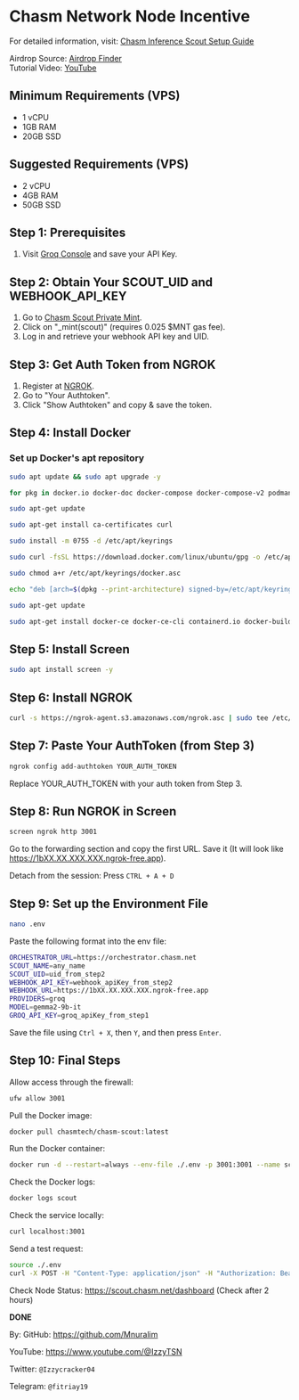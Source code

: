 
# Chasm Network Node Incentive

For detailed information, visit: [Chasm Inference Scout Setup Guide](https://network-docs.chasm.net/chasm-scout-season-0/chasm-inference-scout-setup-guide) 

Airdrop Source: [Airdrop Finder](https://t.me/airdropfind/91035)  
Tutorial Video: [YouTube](www.youtube.com)

## Minimum Requirements (VPS)
- 1 vCPU
- 1GB RAM
- 20GB SSD

## Suggested Requirements (VPS)
- 2 vCPU
- 4GB RAM
- 50GB SSD

## Step 1: Prerequisites
1. Visit [Groq Console](https://console.groq.com/keys) and save your API Key.

## Step 2: Obtain Your SCOUT_UID and WEBHOOK_API_KEY
1. Go to [Chasm Scout Private Mint](https://scout.chasm.net/private-mint).
2. Click on "_mint(scout)" (requires 0.025 $MNT gas fee).
3. Log in and retrieve your webhook API key and UID.

## Step 3: Get Auth Token from NGROK
1. Register at [NGROK](https://dashboard.ngrok.com/signup).
2. Go to "Your Authtoken".
3. Click "Show Authtoken" and copy & save the token.

## Step 4: Install Docker

### Set up Docker's apt repository
```bash
sudo apt update && sudo apt upgrade -y
```
```bash
for pkg in docker.io docker-doc docker-compose docker-compose-v2 podman-docker containerd runc; do sudo apt-get remove $pkg; done
```
```bash
sudo apt-get update
```
```bash
sudo apt-get install ca-certificates curl
```
```bash
sudo install -m 0755 -d /etc/apt/keyrings
```
```bash
sudo curl -fsSL https://download.docker.com/linux/ubuntu/gpg -o /etc/apt/keyrings/docker.asc
```
```bash
sudo chmod a+r /etc/apt/keyrings/docker.asc
```
```bash
echo "deb [arch=$(dpkg --print-architecture) signed-by=/etc/apt/keyrings/docker.asc] https://download.docker.com/linux/ubuntu $(. /etc/os-release && echo "$VERSION_CODENAME") stable" | sudo tee /etc/apt/sources.list.d/docker.list > /dev/null
```
```bash
sudo apt-get update
```
```bash
sudo apt-get install docker-ce docker-ce-cli containerd.io docker-buildx-plugin docker-compose-plugin
```

## Step 5: Install Screen
```bash
sudo apt install screen -y
```

## Step 6: Install NGROK
```bash
curl -s https://ngrok-agent.s3.amazonaws.com/ngrok.asc | sudo tee /etc/apt/trusted.gpg.d/ngrok.asc >/dev/null && echo "deb https://ngrok-agent.s3.amazonaws.com buster main" | sudo tee /etc/apt/sources.list.d/ngrok.list && sudo apt update && sudo apt install ngrok
```

## Step 7: Paste Your AuthToken (from Step 3)
```bash
ngrok config add-authtoken YOUR_AUTH_TOKEN
```
Replace YOUR_AUTH_TOKEN with your auth token from Step 3.

## Step 8: Run NGROK in Screen
```bash
screen ngrok http 3001
```
Go to the forwarding section and copy the first URL. Save it (It will look like https://1bXX.XX.XXX.XXX.ngrok-free.app).

Detach from the session:
Press `CTRL + A + D`

## Step 9: Set up the Environment File
```bash
nano .env
```
Paste the following format into the env file:
```bash
ORCHESTRATOR_URL=https://orchestrator.chasm.net
SCOUT_NAME=any_name
SCOUT_UID=uid_from_step2
WEBHOOK_API_KEY=webhook_apiKey_from_step2
WEBHOOK_URL=https://1bXX.XX.XXX.XXX.ngrok-free.app
PROVIDERS=groq
MODEL=gemma2-9b-it
GROQ_API_KEY=groq_apiKey_from_step1
```
Save the file using `Ctrl + X`, then `Y`, and then press `Enter`.

## Step 10: Final Steps
Allow access through the firewall:
```bash
ufw allow 3001
```
Pull the Docker image:
```bash
docker pull chasmtech/chasm-scout:latest
```
Run the Docker container:
```bash
docker run -d --restart=always --env-file ./.env -p 3001:3001 --name scout chasmtech/chasm-scout
```
Check the Docker logs:
```bash
docker logs scout
```
Check the service locally:
```bash
curl localhost:3001
```
Send a test request:
```bash
source ./.env
curl -X POST -H "Content-Type: application/json" -H "Authorization: Bearer $WEBHOOK_API_KEY" -d '{"body":"{"model":"gemma2-9b-it","messages":[{"role":"system","content":"You are a helpful assistant."}]}"}' $WEBHOOK_URL
```

Check Node Status: https://scout.chasm.net/dashboard (Check after 2 hours)

**DONE**



By:
GitHub: https://github.com/Mnuralim

YouTube: https://www.youtube.com/@IzzyTSN

Twitter: `@Izzycracker04`

Telegram: `@fitriay19`

